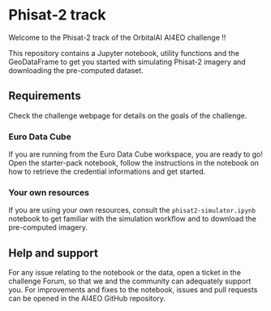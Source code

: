 # Phisat-2 track

Welcome to the Phisat-2 track of the OrbitalAI AI4EO challenge !!

This repository contains a Jupyter notebook, utility functions and the GeoDataFrame to get you started with simulating Phisat-2 imagery and downloading the pre-computed dataset.

## Requirements

Check the challenge webpage for details on the goals of the challenge.

### Euro Data Cube

If you are running from the Euro Data Cube workspace, you are ready to go! Open the starter-pack notebook, follow the instructions in the notebook on how to retrieve the credential informations and get started.

### Your own resources

If you are using your own resources, consult the `phisat2-simulator.ipynb` notebook to get familiar with the simulation workflow and to download the pre-computed imagery.

## Help and support

For any issue relating to the notebook or the data, open a ticket in the challenge Forum, so that we and the community can adequately support you. For improvements and fixes to the notebook, issues and pull requests can be opened in the AI4EO GitHub repository.